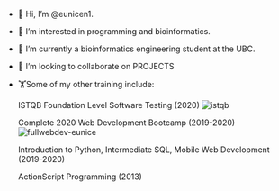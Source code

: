 - 👋 Hi, I’m @eunicen1.
- 👀 I’m interested in programming and bioinformatics. 
- 🌱 I’m currently a bioinformatics engineering student at the UBC. 
- 💞️ I’m looking to collaborate on PROJECTS
- 🏋️Some of my other training include: 
     
     ISTQB Foundation Level Software Testing (2020)
      ![istqb](https://user-images.githubusercontent.com/42991373/116961474-a7623080-ac60-11eb-9d02-43a291ecdb72.PNG)     
      
     Complete 2020 Web Development Bootcamp (2019-2020)
      ![fullwebdev-eunice](https://user-images.githubusercontent.com/42991373/116961279-286cf800-ac60-11eb-868a-bfa69b34b3c9.jpg)
      
     Introduction to Python, Intermediate SQL, Mobile Web Development (2019-2020)
      
     ActionScript Programming (2013)
      




